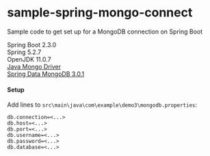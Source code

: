 # sample-spring-mongo-connect


Sample code to get set up for a MongoDB connection on Spring Boot  

Spring Boot 2.3.0  
Spring 5.2.7  
OpenJDK 11.0.7  
[Java Mongo Driver](https://mongodb.github.io/mongo-java-driver/4.0/driver/getting-started/installation/)  
[Spring Data MongoDB 3.0.1](https://mvnrepository.com/artifact/org.springframework.data/spring-data-mongodb/3.0.1.RELEASE)  

#### Setup

Add lines to `src\main\java\com\example\demo3\mongodb.properties`:

```
db.connection=<...>
db.host=<...>
db.port=<...>
db.username=<...>
db.password=<...>
db.database=<...>
```
